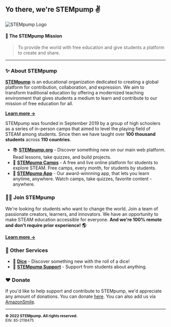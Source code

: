 ## Yo there, we're STEMpump ✌️
![STEMpump Logo](https://stempump.org/static/media/cover.png)

#### 📜 The STEMpump Mission
> To provide the world with free education and give students a platform to create and share.

---

### ✨ About STEMpump
[**STEMpump**](https://stempump.org) is an educational organization dedicated to creating a global platform for contribution, collaboration, and expression. We aim to transform traditional education by offering a modernized teaching environment that gives students a medium to learn and contribute to our mission of free education for all.

[**Learn more →**](https://stempump.org/about)

STEMpump was founded in September 2019 by a group of high schoolers as a series of in-person camps that aimed to level the playing field of STEAM among students. Since then we have taught over **100 thousand students** across **110 countries**.

- 📚 [**STEMpump.org**](https://stempump.org) - Discover something new on our main web platform. Read lessons, take quizzes, and build projects.
- 🎥 [**STEMpump Camps**](https://stempump.org/camps) - A free and live online platform for students to explore STEAM. Free camps, every month, for students by students.
- 📱 [**STEMpump App**](https://stempump.org/app) - Our award-winnning app, that lets you learn anytime, anywhere. Watch camps, take quizzes, favorite content - anywhere.

### 🧑‍💻 Join STEMpump
We're looking for students who want to change the world. Join a team of passionate creators, learners, and innovators. We have an opportunity to make STEAM education accessible for everyone. **And we're 100% remote and don't require prior experience! 🌎**

[**Learn more →**](https://stempump.org/join-us)

### 🤖 Other Services
- 🎲 [**Dice**](https://stempump.org/dice) - Discover something new with the roll of a dice!
- 👋 [**STEMpump Support**](https://stempump.org/support) - Support from students about anything.

### ❤️ Donate
If you'd like to help support and contribute to STEMpump, we'd appreciate any amount of donations. You can donate [here](https://stempump.org/donate). You can also add us via [AmazonSmile](https://smile.amazon.com/ch/85-2118475).

---

<sub>**© 2022 STEMpump. All rights reserved.**<br/>EIN: 85-2118475</sub>

